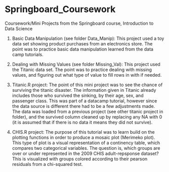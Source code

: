 # Springboard_Coursework
Coursework/Mini Projects from the Springboard course, Introduction to Data Science

1. Basic Data Manipulation (see folder Data_Manip): 
This project used a toy data set showing product purchases from an electronics store. The point was to practice basic data manipulation learned from the data camp tutorials. 

2. Dealing with Missing Values (see folder Missing_Val): 
This project used the Titanic data set. The point was to practice dealing with missing values, and figuring out what type of value to fill rows in with if needed.


3. Titanic.R project: 
The point of this mini project was to see the chance of surviving the titanic disaster. The information given in Titanic already includes those who survived the sinking, by their age, sex, and passenger class. This was part of a datacamp tutorial, however since the data source is different there had to be a few adjustments made. The data was loaded from a previous project (see other titanic project in folder), and the survived column cleaned up by replacing any NA with 0 (it is assumed that if there is no data it means they did not survive). 

4. CHIS.R project:
The purpose of this tutorial was to learn build on the plotting functions in order to produce a mosaic plot (Merimeko plot). This type of plot is a visual representation of a continency table, which compares two categorical variables. The question is, which groups are over or under represented in the 2009 CHIS adult-repsponse dataset? This is visualized with groups colored according to their pearson residuals from a chi-squared test.